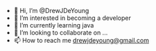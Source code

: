 - 👋 Hi, I’m @DrewJDeYoung
- 👀 I’m interested in becoming a developer
- 🌱 I’m currently learning java
- 💞️ I’m looking to collaborate on ...
- 📫 How to reach me drewjdeyoung@gmail.com

<!---
DrewJDeYoung/DrewJDeYoung is a ✨ special ✨ repository because its `README.md` (this file) appears on your GitHub profile.
You can click the Preview link to take a look at your changes.
--->
